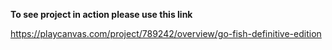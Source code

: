 **To see project in action please use this link**

https://playcanvas.com/project/789242/overview/go-fish-definitive-edition 